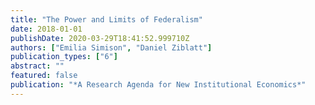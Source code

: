 ```yaml
---
title: "The Power and Limits of Federalism"
date: 2018-01-01
publishDate: 2020-03-29T18:41:52.999710Z
authors: ["Emilia Simison", "Daniel Ziblatt"]
publication_types: ["6"]
abstract: ""
featured: false
publication: "*A Research Agenda for New Institutional Economics*"
---
```


